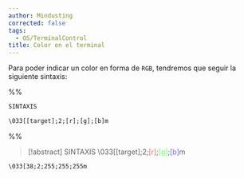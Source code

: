 ```yaml
---
author: Mindusting
corrected: false
tags:
  - OS/TerminalControl
title: Color en el terminal
---
```


Para poder indicar un color en forma de `RGB`, tendremos que seguir la siguiente sintaxis:

%%
```txt
SINTAXIS

\033[[target];2;[r];[g];[b]m
```
%%

> [!abstract] SINTAXIS
> \033[<span class="italic grey">[target]</span>;2;<span class="italic" style="color:f66;">[r]</span>;<span class="italic" style="color:#6f6;">[g]</span>;<span class="italic" style="color:#66f;">[b]</span>m

`\033[38;2;255;255;255m`
